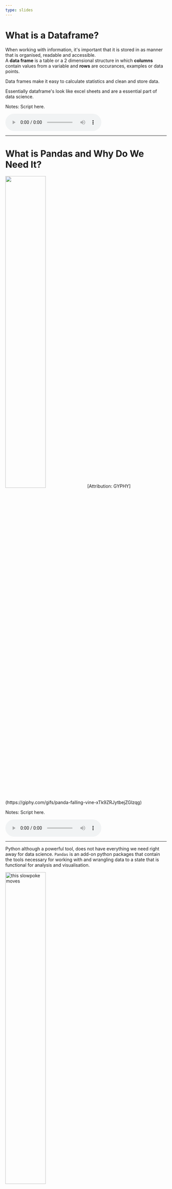 ```yaml
---
type: slides
---
```


# What is a Dataframe?

When working with information, it's important that it is stored in as manner that is organised, readable and accessible.    
A **data frame** is a table or a 2 dimensional structure in which **columns** contain values from a variable and **rows** are occurances, examples or data points.

Data frames make it easy to calculate statistics and clean and store data.

Essentially dataframe's look like excel sheets and are a essential part of data science.

Notes: Script here.
<html>
<audio controls >
  <source src="placeholder_audio.mp3" />
</audio></html>

---

# What is Pandas and Why Do We Need It?

<img src='https://media.giphy.com/media/xTk9ZRJytbejZGlzqg/giphy.gif' width="50%">  
[Attribution: GYPHY](https://giphy.com/gifs/panda-falling-vine-xTk9ZRJytbejZGlzqg)

Notes: Script here.
<html>
<audio controls >
  <source src="placeholder_audio.mp3" />
</audio></html>


---

Python although a powerful tool, does not have everything we need right away for data science. `Pandas` is an add-on python packages that contain the tools necessary for working with and wrangling data to a state that is functional for analysis and visualisation.  

<img src='module1/pandas.gif' alt="this slowpoke moves"  width="50%" alt="404 image"/>


Notes: Script here.
<html>
<audio controls >
  <source src="placeholder_audio.mp3" />
</audio></html>

---

## Importing Pandas

Before we really start writing any valuable code, we need to tell python that we need our extra tools from the pandas package.   

We do this by using the code below:

```python
import pandas as pd
```

We will talk about this further on in the course, but for now, just know that we are equiping our python base with additional abilities.



Notes: Script here.
<html>
<audio controls >
  <source src="placeholder_audio.mp3" />
</audio></html>

---

## Reading in Data

Next we can bring in our data with the following code

```python
df = pd.read_csv('candybars.csv')
df
```

let's break this up:

`pd` : The package our tool comes from and as we said above we imported `pandas` as `pd`.    
`read_csv()` : The tool that does the job and in this case, it is reading in the `csv` file named `candybars.csv`.   
`df` : The dataframe is now saved as an object called `df`

Notes: Script here.
<html>
<audio controls >
  <source src="placeholder_audio.mp3" />
</audio></html>

---

This code produces the following output

```out


```

<img src='module1/candybars_full.jpg' width="60%">


Notes: Script here.
<html>
<audio controls >
  <source src="placeholder_audio.mp3" />
</audio></html>

---

From this database we can see that there are 25 different candybars and 10 columns.
We can obtain the names of the columns using this code:

```python
print(df.columns)
```

```out
Index(['candy bar', 'chocolate', 'peanuts', 'caramel', 'nougat',
       'cookie_wafer_rice', 'coconut', 'white_chocolate', 'multi',
       'available_canada_america'],
      dtype='object')
```

Or if you wanted to see the dimensions of the whole dataframe you could code the following:

```python
print(df.shape)
```

```out
(25, 10)
```

Breaking up this code it just means "From our dataframe that we saved as `df` tell me the  `columns` or tell me the `shape`".

Notes: Script here.
<html>
<audio controls >
  <source src="placeholder_audio.mp3" />
</audio></html>


---

To find out the length of the dataframe, i.e. the number of rows, we can ask for the `length`.

```python
len(df)
```

```out
25
```

Notice in this case we have the name of the dataframe within the `len` brackets. That's because  `len` is a function whereas the others are methods. This is going to be discussed later in this course.  For now, be aware that sometimes we are going to be specifying the dataframe before the tool we are using and sometimes within it.

Notes: Script here.
<html>
<audio controls >
  <source src="placeholder_audio.mp3" />
</audio></html>

---

Another important method to know is what if we don't want to print the whole table   
We can then specify how many rows of the dataset to show with `df.head()`

```python
df.head(2)
```

```out


```
<img src='module1/df_head.png' width="70%">   
This specifies only 2 rows will be shown. we can specify any number of rows within the brackets or we can leave it empty which will default to 5 rows

```python
df.head()
```

```out


```
<img src='module1/df_head_2.png' width="70%">    

Notes: Script here.
<html>
<audio controls >
  <source src="placeholder_audio.mp3" />
</audio></html>

---

# let’s apply what we learned!

Notes: Script here
<html>
<audio controls >
  <source src="placeholder_audio.mp3" />
</audio></html>
